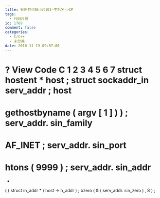 ```yaml
---
title: 有用的代码小片段1–主机名->IP
tags:
  - 代码片段
id: 1769
comment: false
categories:
  - C/C++
  - 未分类
date: 2010-11-19 09:57:00
---
```


?
View Code
C
1
2
3
4
5
6
7
struct
hostent
*
host
;
struct
sockaddr_in serv_addr
;
host
=
gethostbyname
(
argv
[
1
]
)
)
;
serv_addr.
sin_family
=
AF_INET
;
serv_addr.
sin_port
=
htons
(
9999
)
;
serv_addr.
sin_addr
=
*
(
(
struct
in_addr
*
)
host
->
h_addr
)
;
bzero
(
&
(
serv_addr.
sin_zero
)
,
8
)
;